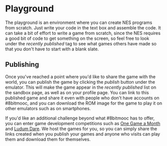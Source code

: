 Playground
==========
The playground is an environment where you can create NES programs from scratch.
Just write your code in the text box and assemble the code. It can take a bit
of effort to write a game from scratch, since the NES requires a good bit of
code to get something on the screen, so feel free to look under the *recently
published* tag to see what games others have made so that you don't have to
start with a blank slate.


Publishing
----------
Once you've reached a point where you'd like to share the game with the world,
you can publish the game by clicking the *publish* button under the emulator.
This will make the game appear in the *recently published* list on the sandbox
page, as well as on your profile page. You can link to this published game and
share it even with people who don't have accounts on #8bitmooc, and you can
download the ROM image for the game to play it on other emulators such as on
smartphones.

If you'd like an additional challenge beyond what #8bitmooc has to offer, you
can enter game development competitions such as 
[One Game a Month](http://onegameamonth.com) and
[Ludum Dare](http://www.ludumdare.com/compo). We host the games for you, so you
can simply share the links created when you publish your games and anyone who
visits can play them and download them for themselves.

